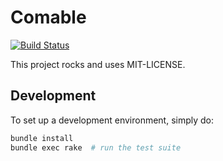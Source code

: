 # Comable

[![Build Status](https://secure.travis-ci.org/hyoshida/comable.png)](http://travis-ci.org/hyoshida/comable)

This project rocks and uses MIT-LICENSE.

## Development

To set up a development environment, simply do:

```bash
bundle install
bundle exec rake  # run the test suite
```
